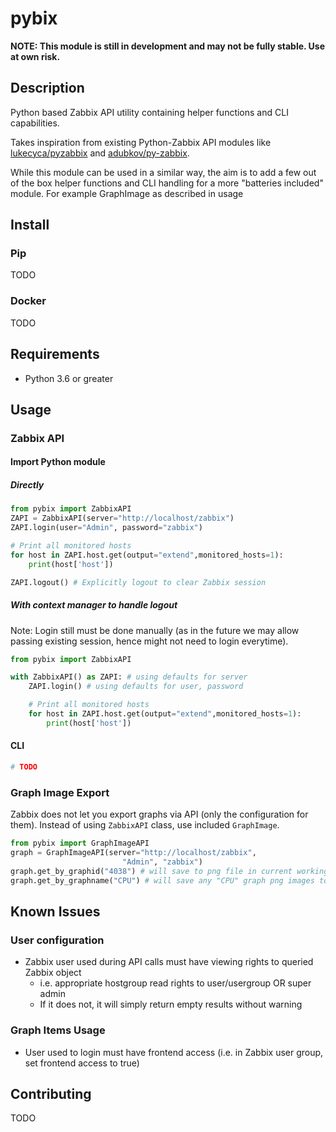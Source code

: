 # pybix

**NOTE: This module is still in development and may not be fully stable. Use at own risk.**

## Description

Python based Zabbix API utility containing helper functions and CLI capabilities.

Takes inspiration from existing Python-Zabbix API modules like [lukecyca/pyzabbix](https://github.com/lukecyca/pyzabbix) and [adubkov/py-zabbix](https://github.com/adubkov/py-zabbix). 

While this module can be used in a similar way, the aim is to add a few out of the box helper functions and CLI handling for a more "batteries included" module. For example GraphImage as described in usage

## Install

### Pip

TODO

### Docker

TODO

## Requirements

* Python 3.6 or greater

## Usage

### Zabbix API

#### Import Python module

##### Directly

```python
from pybix import ZabbixAPI
ZAPI = ZabbixAPI(server="http://localhost/zabbix")
ZAPI.login(user="Admin", password="zabbix")

# Print all monitored hosts
for host in ZAPI.host.get(output="extend",monitored_hosts=1):
    print(host['host'])

ZAPI.logout() # Explicitly logout to clear Zabbix session
```

##### With context manager to handle logout

Note: Login still must be done manually (as in the future we may allow passing existing session, hence might not need to login everytime).

```python
from pybix import ZabbixAPI

with ZabbixAPI() as ZAPI: # using defaults for server
    ZAPI.login() # using defaults for user, password

    # Print all monitored hosts
    for host in ZAPI.host.get(output="extend",monitored_hosts=1):
        print(host['host'])
```

#### CLI

```python
# TODO
```

### Graph Image Export

Zabbix does not let you export graphs via API (only the configuration for them). Instead of using `ZabbixAPI` class, use included `GraphImage`.

```python
from pybix import GraphImageAPI
graph = GraphImageAPI(server="http://localhost/zabbix",
                         "Admin", "zabbix")
graph.get_by_graphid("4038") # will save to png file in current working directory
graph.get_by_graphname("CPU") # will save any "CPU" graph png images to file in current working directory
```

## Known Issues

### User configuration

* Zabbix user used during API calls must have viewing rights to queried Zabbix object
  * i.e. appropriate hostgroup read rights to user/usergroup OR super admin
  * If it does not, it will simply return empty results without warning

### Graph Items Usage

* User used to login must have frontend access (i.e. in Zabbix user group, set frontend access to true)

## Contributing

TODO